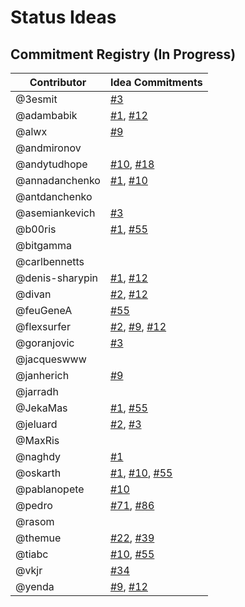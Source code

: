 # Status Ideas

## Commitment Registry (In Progress)

| Contributor     | Idea Commitments |
|-----------------|------------------|
| @3esmit         | [#3](https://github.com/status-im/ideas/issues/3)                 |
| @adambabik      | [#1](https://github.com/status-im/ideas/issues/1), [#12](https://github.com/status-im/ideas/issues/12)                 |
| @alwx           | [#9](https://github.com/status-im/ideas/issues/9)                 |
| @andmironov     |                  |
| @andytudhope    | [#10](https://github.com/status-im/ideas/issues/10), [#18](https://github.com/status-im/ideas/issues/18)               |
| @annadanchenko  | [#1](https://github.com/status-im/ideas/issues/1), [#10](https://github.com/status-im/ideas/issues/10)                 |
| @antdanchenko   |                  |
| @asemiankevich  | [#3](https://github.com/status-im/ideas/issues/3)                 |
| @b00ris         | [#1](https://github.com/status-im/ideas/issues/1), [#55](https://github.com/status-im/ideas/issues/55)                 |
| @bitgamma       |                  |
| @carlbennetts   |                  |
| @denis-sharypin | [#1](https://github.com/status-im/ideas/issues/1), [#12](https://github.com/status-im/ideas/issues/12)                 |
| @divan          | [#2](https://github.com/status-im/ideas/issues/2), [#12](https://github.com/status-im/ideas/issues/12)                 |
| @feuGeneA       | [#55](https://github.com/status-im/ideas/issues/55)                 |
| @flexsurfer     | [#2](https://github.com/status-im/ideas/issues/2), [#9](https://github.com/status-im/ideas/issues/9), [#12](https://github.com/status-im/ideas/issues/12)                 |
| @goranjovic     | [#3](https://github.com/status-im/ideas/issues/3)                 |
| @jacqueswww     |                  |
| @janherich      | [#9](https://github.com/status-im/ideas/issues/9)                 |
| @jarradh        |                  |
| @JekaMas        | [#1](https://github.com/status-im/ideas/issues/1), [#55](https://github.com/status-im/ideas/issues/55)                 |
| @jeluard        | [#2](https://github.com/status-im/ideas/issues/2), [#3](https://github.com/status-im/ideas/issues/3)                 |
| @MaxRis         |                  |
| @naghdy         | [#1](https://github.com/status-im/ideas/issues/1)                 |
| @oskarth        | [#1](https://github.com/status-im/ideas/issues/1), [#10](https://github.com/status-im/ideas/issues/10), [#55](https://github.com/status-im/ideas/issues/55)                 |
| @pablanopete    | [#10](https://github.com/status-im/ideas/issues/10)                 |
| @pedro    | [#71](https://github.com/status-im/ideas/issues/71), [#86](https://github.com/status-im/ideas/issues/86)                 |
| @rasom          |                  |
| @themue         | [#22](https://github.com/status-im/ideas/issues/22), [#39](https://github.com/status-im/ideas/issues/39)                 |
| @tiabc          | [#10](https://github.com/status-im/ideas/issues/10), [#55](https://github.com/status-im/ideas/issues/55)                 |
| @vkjr           | [#34](https://github.com/status-im/ideas/issues/34)                 |
| @yenda          | [#9](https://github.com/status-im/ideas/issues/9), [#12](https://github.com/status-im/ideas/issues/12)                 |

